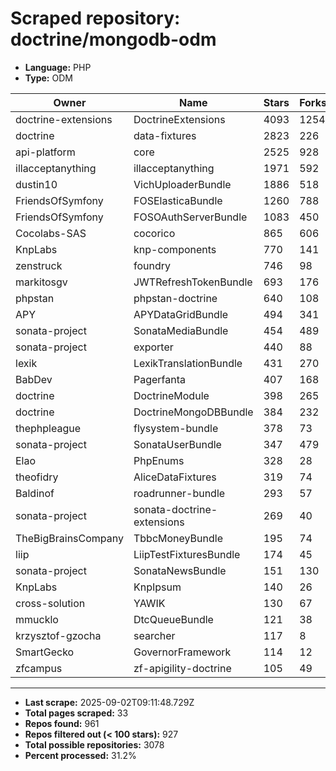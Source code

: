 # Scraped repository: doctrine/mongodb-odm
* **Language:** PHP
* **Type:** ODM

| Owner | Name | Stars | Forks | URL |
|---|---|---|---|---|
| doctrine-extensions | DoctrineExtensions | 4093 | 1254 | [link](https://github.com/doctrine-extensions/DoctrineExtensions) |
| doctrine | data-fixtures | 2823 | 226 | [link](https://github.com/doctrine/data-fixtures) |
| api-platform | core | 2525 | 928 | [link](https://github.com/api-platform/core) |
| illacceptanything | illacceptanything | 1971 | 592 | [link](https://github.com/illacceptanything/illacceptanything) |
| dustin10 | VichUploaderBundle | 1886 | 518 | [link](https://github.com/dustin10/VichUploaderBundle) |
| FriendsOfSymfony | FOSElasticaBundle | 1260 | 788 | [link](https://github.com/FriendsOfSymfony/FOSElasticaBundle) |
| FriendsOfSymfony | FOSOAuthServerBundle | 1083 | 450 | [link](https://github.com/FriendsOfSymfony/FOSOAuthServerBundle) |
| Cocolabs-SAS | cocorico | 865 | 606 | [link](https://github.com/Cocolabs-SAS/cocorico) |
| KnpLabs | knp-components | 770 | 141 | [link](https://github.com/KnpLabs/knp-components) |
| zenstruck | foundry | 746 | 98 | [link](https://github.com/zenstruck/foundry) |
| markitosgv | JWTRefreshTokenBundle | 693 | 176 | [link](https://github.com/markitosgv/JWTRefreshTokenBundle) |
| phpstan | phpstan-doctrine | 640 | 108 | [link](https://github.com/phpstan/phpstan-doctrine) |
| APY | APYDataGridBundle | 494 | 341 | [link](https://github.com/APY/APYDataGridBundle) |
| sonata-project | SonataMediaBundle | 454 | 489 | [link](https://github.com/sonata-project/SonataMediaBundle) |
| sonata-project | exporter | 440 | 88 | [link](https://github.com/sonata-project/exporter) |
| lexik | LexikTranslationBundle | 431 | 270 | [link](https://github.com/lexik/LexikTranslationBundle) |
| BabDev | Pagerfanta | 407 | 168 | [link](https://github.com/BabDev/Pagerfanta) |
| doctrine | DoctrineModule | 398 | 265 | [link](https://github.com/doctrine/DoctrineModule) |
| doctrine | DoctrineMongoDBBundle | 384 | 232 | [link](https://github.com/doctrine/DoctrineMongoDBBundle) |
| thephpleague | flysystem-bundle | 378 | 73 | [link](https://github.com/thephpleague/flysystem-bundle) |
| sonata-project | SonataUserBundle | 347 | 479 | [link](https://github.com/sonata-project/SonataUserBundle) |
| Elao | PhpEnums | 328 | 28 | [link](https://github.com/Elao/PhpEnums) |
| theofidry | AliceDataFixtures | 319 | 74 | [link](https://github.com/theofidry/AliceDataFixtures) |
| Baldinof | roadrunner-bundle | 293 | 57 | [link](https://github.com/Baldinof/roadrunner-bundle) |
| sonata-project | sonata-doctrine-extensions | 269 | 40 | [link](https://github.com/sonata-project/sonata-doctrine-extensions) |
| TheBigBrainsCompany | TbbcMoneyBundle | 195 | 74 | [link](https://github.com/TheBigBrainsCompany/TbbcMoneyBundle) |
| liip | LiipTestFixturesBundle | 174 | 45 | [link](https://github.com/liip/LiipTestFixturesBundle) |
| sonata-project | SonataNewsBundle | 151 | 130 | [link](https://github.com/sonata-project/SonataNewsBundle) |
| KnpLabs | KnpIpsum | 140 | 26 | [link](https://github.com/KnpLabs/KnpIpsum) |
| cross-solution | YAWIK | 130 | 67 | [link](https://github.com/cross-solution/YAWIK) |
| mmucklo | DtcQueueBundle | 121 | 38 | [link](https://github.com/mmucklo/DtcQueueBundle) |
| krzysztof-gzocha | searcher | 117 | 8 | [link](https://github.com/krzysztof-gzocha/searcher) |
| SmartGecko | GovernorFramework | 114 | 12 | [link](https://github.com/SmartGecko/GovernorFramework) |
| zfcampus | zf-apigility-doctrine | 105 | 49 | [link](https://github.com/zfcampus/zf-apigility-doctrine) |

---
* **Last scrape:** 2025-09-02T09:11:48.729Z
* **Total pages scraped:** 33
* **Repos found:** 961
* **Repos filtered out (< 100 stars):** 927
* **Total possible repositories:** 3078
* **Percent processed:** 31.2%
